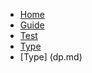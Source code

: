 <!-- docs/_sidebar.md -->

* [Home](/)
* [Guide](guide.md)
* [Test](code.md)
* [Type](built-intype.md)
* [Type] (dp.md)
